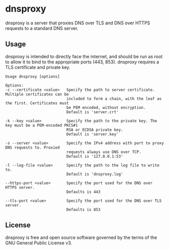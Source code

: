 # dnsproxy

dnsproxy is a server that proxies DNS over TLS and DNS over HTTPS requests to a standard DNS server.

## Usage

dnsproxy is intended to directly face the internet, and should be run as root to allow it to bind to
the appropriate ports (443, 853). dnsproxy requires a TLS certificate and private key.

```
Usage dnsproxy [options]

Options:
-c --certificate <value>   Specify the path to server certificate. Multiple certificates can be
                           included to form a chain, with the leaf as the first. Certificates must
                           be PEM encoded, without encryption.
                           Default is 'server.crt'

-k --key <value>           Specify the path to the private key. The key must be a PEM-encoded PKCS#1
                           RSA or ECDSA private key.
                           Default is 'server.key'

-s --server <value>        Specify the IPv4 address with port to proxy DNS requests to. Proxied
                           requests always use DNS over TCP.
                           Default is '127.0.0.1:53'

-l --log-file <value>      Specify the path to the log file to write to.
                           Default is 'dnsproxy.log'

--https-port <value>       Specify the port used for the DNS over HTTPS server.
                           Defaults is 443

--tls-port <value>         Specify the port used for the DNS over TLS server.
                           Defaults is 853
```

## License

dnsproxy is free and open source software governed by the terms of the GNU General Public License
v3.
